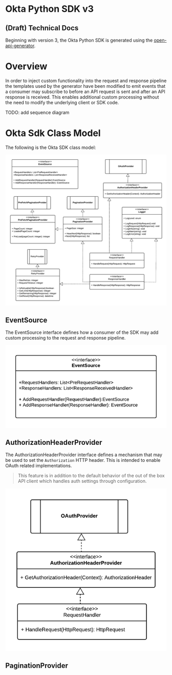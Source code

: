 # Okta Python SDK v3
## (Draft) Technical Docs

Beginning with version 3, the Okta Python SDK is generated using the [open-api-generator](https://openapi-generator.tech/).  

# Overview

In order to inject custom functionality into the request and response pipeline the templates used by the generator have been modified to emit events that a consumer may subscribe to before an API request is sent and after an API response is received.  This enables additional custom processing without the need to modify the underlying client or SDK code.

TODO: add sequence diagram

# Okta Sdk Class Model
The following is the Okta SDK class model:

![Okta Sdk Class Model](./images/okta-sdk-class_diagram.png)

## EventSource
The EventSource interface defines how a consumer of the SDK may add custom processing to the request and response pipeline.

![EventSource](./images/EventSource.png)

## AuthorizationHeaderProvider
The AuthorizationHeaderProvider interface defines a mechanism that may be used to set the `Authorization` HTTP header.  This is intended to enable OAuth related implementations.

> This feature is in addition to the default behavior of the out of the box API client which handles auth settings through configuration.

![AuthorizationHeaderProvider](./images/AuthorizationHeaderProvider.png)

## PaginationProvider
